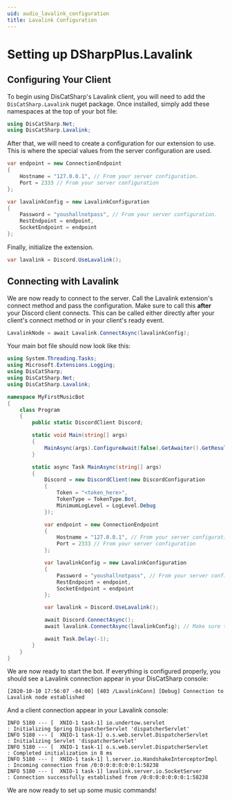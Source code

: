 ```yaml
---
uid: audio_lavalink_configuration
title: Lavalink Configuration
---
```


# Setting up DSharpPlus.Lavalink

## Configuring Your Client

To begin using DisCatSharp's Lavalink client, you will need to add the `DisCatSharp.Lavalink` nuget package. Once installed, simply add these namespaces at the top of your bot file:
```csharp
using DisCatSharp.Net;
using DisCatSharp.Lavalink;
```

After that, we will need to create a configuration for our extension to use. This is where the special values from the server configuration are used.
```csharp
var endpoint = new ConnectionEndpoint
{
    Hostname = "127.0.0.1", // From your server configuration.
    Port = 2333 // From your server configuration
};

var lavalinkConfig = new LavalinkConfiguration
{
    Password = "youshallnotpass", // From your server configuration.
    RestEndpoint = endpoint,
    SocketEndpoint = endpoint
};
```
Finally, initialize the extension.
```csharp
var lavalink = Discord.UseLavalink();
```

## Connecting with Lavalink

We are now ready to connect to the server. Call the Lavalink extension's connect method and pass the configuration. Make sure to call this **after** your Discord client connects. This can be called either directly after your client's connect method or in your client's ready event.

```csharp
LavalinkNode = await Lavalink.ConnectAsync(lavalinkConfig);
```

Your main bot file should now look like this:

```csharp
using System.Threading.Tasks;
using Microsoft.Extensions.Logging;
using DisCatSharp;
using DisCatSharp.Net;
using DisCatSharp.Lavalink;

namespace MyFirstMusicBot
{
    class Program
    {
        public static DiscordClient Discord;

        static void Main(string[] args)
        {
            MainAsync(args).ConfigureAwait(false).GetAwaiter().GetResult();
        }

        static async Task MainAsync(string[] args)
        {
            Discord = new DiscordClient(new DiscordConfiguration
            {
                Token = "<token_here>",
                TokenType = TokenType.Bot,
                MinimumLogLevel = LogLevel.Debug
            });

            var endpoint = new ConnectionEndpoint
            {
                Hostname = "127.0.0.1", // From your server configuration.
                Port = 2333 // From your server configuration
            };

            var lavalinkConfig = new LavalinkConfiguration
            {
                Password = "youshallnotpass", // From your server configuration.
                RestEndpoint = endpoint,
                SocketEndpoint = endpoint
            };

            var lavalink = Discord.UseLavalink();

            await Discord.ConnectAsync();
            await lavalink.ConnectAsync(lavalinkConfig); // Make sure this is after Discord.ConnectAsync().

            await Task.Delay(-1);
        }
    }
}
```
We are now ready to start the bot. If everything is configured properly, you should see a Lavalink connection appear in your DisCatSharp console:

```
[2020-10-10 17:56:07 -04:00] [403 /LavalinkConn] [Debug] Connection to Lavalink node established
```

And a client connection appear in your Lavalink console:

```
INFO 5180 --- [  XNIO-1 task-1] io.undertow.servlet                      : Initializing Spring DispatcherServlet 'dispatcherServlet'
INFO 5180 --- [  XNIO-1 task-1] o.s.web.servlet.DispatcherServlet        : Initializing Servlet 'dispatcherServlet'
INFO 5180 --- [  XNIO-1 task-1] o.s.web.servlet.DispatcherServlet        : Completed initialization in 8 ms
INFO 5180 --- [  XNIO-1 task-1] l.server.io.HandshakeInterceptorImpl     : Incoming connection from /0:0:0:0:0:0:0:1:58238
INFO 5180 --- [  XNIO-1 task-1] lavalink.server.io.SocketServer          : Connection successfully established from /0:0:0:0:0:0:0:1:58238
```

We are now ready to set up some music commands!
